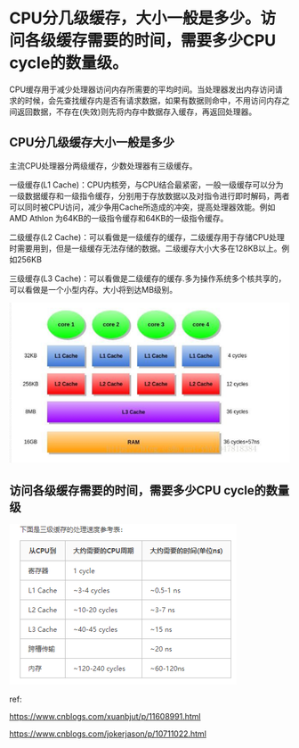 # CPU分几级缓存，大小一般是多少。访问各级缓存需要的时间，需要多少CPU cycle的数量级。

CPU缓存用于减少处理器访问内存所需要的平均时间。当处理器发出内存访问请求的时候，会先查找缓存内是否有请求数据，如果有数据则命中，不用访问内存之间返回数据，不存在(失效)则先将内存中数据存入缓存，再返回处理器。

## CPU分几级缓存大小一般是多少

主流CPU处理器分两级缓存，少数处理器有三级缓存。

一级缓存(L1 Cache)：CPU内核旁，与CPU结合最紧密，一般一级缓存可以分为一级数据缓存和一级指令缓存，分别用于存放数据以及对指令进行即时解码，两者可以同时被CPU访问，减少争用Cache所造成的冲突，提高处理器效能。例如AMD Athlon 为64KB的一级指令缓存和64KB的一级指令缓存。

二级缓存(L2 Cache)：可以看做是一级缓存的缓存，二级缓存用于存储CPU处理时需要用到，但是一级缓存无法存储的数据。二级缓存大小大多在128KB以上。例如256KB

三级缓存(L3 Cache)：可以看做是二级缓存的缓存.多为操作系统多个核共享的，可以看做是一个小型内存。大小将到达MB级别。

![image-20220219131821565](https://raw.githubusercontent.com/gaolijiemathcs/image-hosting/master/image-20220219131821565.png)

## 访问各级缓存需要的时间，需要多少CPU cycle的数量级

![image-20220219132157164](https://raw.githubusercontent.com/gaolijiemathcs/image-hosting/master/image-20220219132157164.png)



ref:

https://www.cnblogs.com/xuanbjut/p/11608991.html

https://www.cnblogs.com/jokerjason/p/10711022.html